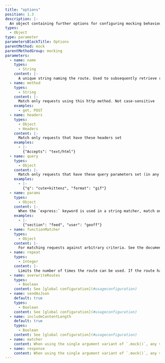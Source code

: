 ```yaml
---
title: "options"
position: 1.3
description: |-
  An object containing further options for configuring mocking behaviour
types:
  - Object
type: parameter
parametersBlockTitle: Options
parentMethod: mock
parentMethodGroup: mocking
parameters:
  - name: name
    types:
      - String
    content: |-
      A unique string naming the route. Used to subsequently retrieve references to the calls handled by it
  - name: method
    types:
      - String
    content: |-
      Match only requests using this http method. Not case-sensitive
    examples:
      - get, POST
  - name: headers
    types:
      - Object
      - Headers
    content: |-
      Match only requests that have these headers set
    examples: 
      - |-
        {"Accepts": "text/html"}
  - name: query
    types:
      - Object
    content: |-
      Match only requests that have these query parameters set (in any order)
    examples: 
      - |-
        {"q": "cute+kittenz", "format": "gif"}
  - name: params
    types:
      - Object
    content: |-
      When the `express:` keyword is used in a string matcher, match only requests with these express parameters
    examples: 
      - |-
        {"section": "feed", "user": "geoff"}
  - name: functionMatcher
    types:
      - Object
    content: |-
      For matching requests against arbitrary criteria. See the documentation on [`Function` matchers](#api-mockingmock_matcher)
  - name: repeat
    types:
      - Integer
    content: |-
      Limits the number of times the route can be used. If the route has already been called `repeat` times, the call to `fetch()` will fall through to be handled by any other routes defined (which may eventually result in an error if nothing matches it)
  - name: overwriteRoutes
    types:
      - Boolean
    content: See [global configuration](#usageconfiguration)
  - name: sendAsJson
    default: true
    types:
      - Boolean
    content: See [global configuration](#usageconfiguration)
  - name: includeContentLength
    default: true
    types:
      - Boolean
    content: See [global configuration](#usageconfiguration)
  - name: matcher
    content: When using the single argument variant of `.mock()`, any valid matcher as [documented above](#usageapimock_matcher) can be assigned to the options object
  - name: response
    content: When using the single argument variant of `.mock()`, any valid response as [documented above](#usageapimock_response) can be assigned to the options object
---
```

